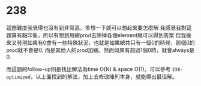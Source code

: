 # 238
這題難度我覺得也沒有到非常高，多想一下就可以想起來要怎麼解
我感覺我對這題算有點印象，所以有想到用總prod去除掉各個element就可以得到答案
但我後來又發現如果有0會有一些特殊狀況，也就是如果總共只有一個0的時候，那個0的prod就不會是0, 而是其他人的prod加總。然而如果有超過1個0時，就會always是0.

而這題的follow-up則是找出解法為time O(N) & space O(1)。可以參考 `238-optimized`，以上面找到的解法，加上去修改陣列本身，就能得出最佳解。